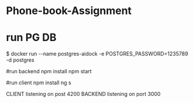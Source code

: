 # Phone-book-Assignment
 
# run PG DB
$ docker run --name postgres-aidock -e POSTGRES_PASSWORD=1235789 -d postgres

#run backend
npm install
npm start

#run client
npm install
ng s

CLIENT listening on post 4200
BACKEND listening on port 3000
